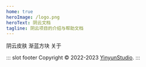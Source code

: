 ```yaml
---
home: true
heroImage: /logo.png
heroText: 阴云文档
tagline: 阴云项目的介绍与帮助文档
---
```


<a>阴云皮肤</a>
<a>渐蓝方块</a>
<a>关于</a>

::: slot footer
Copyright © 2022-2023 [YinyunStudio](https://www.yinyuns.top/).
:::